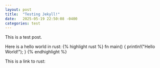 ```yaml
---
layout: post
title:  "Testing Jekyll!"
date:   2025-05-19 22:50:08 -0400
categories: test
---
```

This is a test post.

Here is a hello world in rust:
{% highlight rust %}
fn main() {
    println!("Hello World!");
}
{% endhighlight %}

This is a link to rust:

[Rust]: https://www.rust-lang.org/